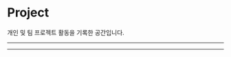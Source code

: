 # Project
개인 및 팀 프로젝트 활동을 기록한 공간입니다.


--------------------------------------------------------
--------------------------------------------------------
